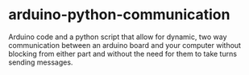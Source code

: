 # arduino-python-communication
Arduino code and a python script that allow for dynamic, two way communication between an arduino board and your computer without blocking from either part and without the need for them to take turns sending messages.
